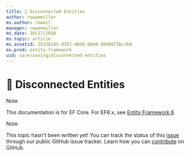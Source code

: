 ```yaml
---
title: 🔧 Disconnected Entities
author: rowanmiller
ms.author: rowmil
manager: rowanmiller
ms.date: 10/27/2016
ms.topic: article
ms.assetid: 2533b195-d357-4056-b0e0-8698971bc3b0
ms.prod: entity-framework
uid: core/saving/disconnected-entities
---
```

# 🔧 Disconnected Entities

> [!NOTE]
> This documentation is for EF Core. For EF6.x, see [Entity Framework 6](../../ef6/index.md).

> [!NOTE]
> This topic hasn't been written yet! You can track the status of this [issue](https://github.com/aspnet/EntityFramework.Docs/issues/126) through our public GitHub issue tracker. Learn how you can [contribute](https://github.com/aspnet/EntityFramework.Docs/blob/master/CONTRIBUTING.md) on GitHub.
